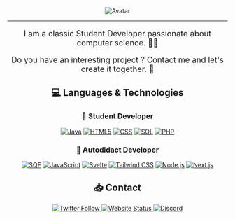 <div align="center">
    <img src="https://avatars.githubusercontent.com/u/91902158?v=4" alt="Avatar">
</div>

---
<div align="center" style="font-size: 18px;">
    <p>I am a classic Student Developer passionate about computer science. 👀🍕</p>
    <p>Do you have an interesting project ? Contact me and let's create it together. 🐣</p>
</div>

<h2 align="center"> 💻 Languages & Technologies </h2>

<h3 align="center"> 💼 Student Developer</h3>
<div align="center">

[![Java](https://img.shields.io/badge/-Java-red?logo=java&logoColor=white&style=for-the-badge)](https://www.java.com/)
[![HTML5](https://img.shields.io/badge/-HTML5-red?logo=html5&logoColor=white&style=for-the-badge)](https://developer.mozilla.org/en-US/docs/Web/Guide/HTML/HTML5)
[![CSS](https://img.shields.io/badge/-CSS-blue?logo=css3&logoColor=white&style=for-the-badge)](https://developer.mozilla.org/en-US/docs/Web/CSS)
[![SQL](https://img.shields.io/badge/-SQL-blue?logo=mysql&logoColor=white&style=for-the-badge)](https://www.mysql.com/)
[![PHP](https://img.shields.io/badge/-PHP-777BB4?logo=php&logoColor=white&style=for-the-badge)](https://www.php.net/)

</div>

<h3 align="center"> 🌟 Autodidact Developer </h3>
<div align="center">

[![SQF](https://img.shields.io/badge/-SQF-66FF66?logo=sqf&logoColor=black&style=for-the-badge)](https://community.bistudio.com/wiki/SQF_syntax)
[![JavaScript](https://img.shields.io/badge/-JavaScript-yellow?logo=javascript&logoColor=white&style=for-the-badge)](https://developer.mozilla.org/en-US/docs/Web/JavaScript)
[![Svelte](https://img.shields.io/badge/-Svelte-ff3e00?logo=svelte&logoColor=white&style=for-the-badge)](https://svelte.dev/)
[![Tailwind CSS](https://img.shields.io/badge/-Tailwind_CSS-06b6d4?logo=tailwind-css&logoColor=white&style=for-the-badge)](https://tailwindcss.com/)
[![Node.js](https://img.shields.io/badge/-Node.js-339933?logo=node.js&logoColor=white&style=for-the-badge)](https://nodejs.org/)
[![Next.js](https://img.shields.io/badge/-Next.js-000000?logo=nextdotjs&logoColor=white&style=for-the-badge)](https://nextjs.org/)

</div>

<h2 align="center">📥 Contact </h2>

<div align="center">
    <a href="https://twitter.com/Admors_">
        <img src="https://img.shields.io/badge/-Admors-1DA1F2?logo=x&logoColor=white&style=for-the-badge" alt="Twitter Follow">
    </a>
    <a href="https://admors-srv.ovh">
        <img src="https://img.shields.io/website?up_message=Online&down_message=Offline&url=https%3A%2F%2Fadmors-srv.ovh&label=Website&style=for-the-badge&logoColor=white&logoWidth=20" alt="Website Status">
    </a>
    <a href="https://discordapp.com/users/334012117764014080">
        <img src="https://img.shields.io/badge/-Discord-7289DA?style=for-the-badge&logo=discord&logoColor=white&logoWidth=20" alt="Discord">
    </a>
</div>



